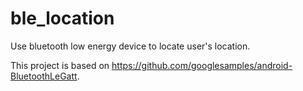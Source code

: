 # ble_location
Use bluetooth low energy device to locate user's location.

This project is based on https://github.com/googlesamples/android-BluetoothLeGatt. 
